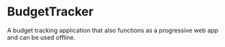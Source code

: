 # BudgetTracker
A budget tracking application that also functions as a progressive web app and can be used offline.
